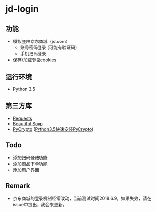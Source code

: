 # jd-login

## 功能

- 模拟登陆京东商城（jd.com）
  - 账号密码登录 (可能有验证码)
  - 手机扫码登录
- 保存/加载登录cookies

## 运行环境

- Python 3.5

## 第三方库

- [Requests](http://docs.python-requests.org/en/master/)
- [Beautiful Soup](https://www.crummy.com/software/BeautifulSoup/bs4/doc/)
- [PyCrypto](https://www.dlitz.net/software/pycrypto/) ([Python3.5快速安装PyCrypto](https://github.com/sfbahr/PyCrypto-Wheels))

## Todo

- ~~添加扫码登陆功能~~
- 添加商品下单功能
- 添加用户界面

## Remark

- 京东商城的登录机制经常改动，当前测试时间2018.6.9。如果失效，请在issue中提出，我会来更新。
